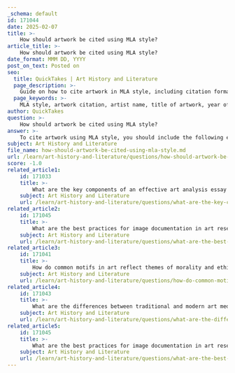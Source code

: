 ```yaml
---
_schema: default
id: 171044
date: 2025-02-07
title: >-
    How should artwork be cited using MLA style?
article_title: >-
    How should artwork be cited using MLA style?
date_format: MMM DD, YYYY
post_on_text: Posted on
seo:
  title: QuickTakes | Art History and Literature
  page_description: >-
    Guide on how to cite artwork in MLA style, including citation format and elements needed for proper referencing.
  page_keywords: >-
    MLA style, artwork citation, artist name, title of artwork, year of creation, medium, citation format, visual arts referencing, academic writing, illustration captioning
author: QuickTakes
question: >-
    How should artwork be cited using MLA style?
answer: >-
    To cite artwork using MLA style, you should include the following elements in the citation: the artist's name, the title of the artwork (in italics), the year of creation, the medium, and the current location of the artwork. Here’s the general format:\n\n**Format:**\nArtist's Last Name, First Name. *Title of Artwork*. Year. Medium. Location.\n\n**Example:**\nFragonard, Jean-Honoré. *The Swing*. 1767. Oil on canvas. Wallace Collection, London.\n\nWhen you first mention the artwork in your text, you should provide this full citation. If you refer to the artwork again later in your text, you can simply mention the title or the artist's name without repeating the full citation.\n\nAdditionally, if you include illustrations of the artwork in your essay, they should be labeled and numbered according to their order of appearance, and you should provide a caption that includes the citation information.\n\nThis structured approach ensures that you give proper credit to the artists and allows readers to locate the artwork if they wish to explore it further.
subject: Art History and Literature
file_name: how-should-artwork-be-cited-using-mla-style.md
url: /learn/art-history-and-literature/questions/how-should-artwork-be-cited-using-mla-style
score: -1.0
related_article1:
    id: 171033
    title: >-
        What are the key components of an effective art analysis essay structure?
    subject: Art History and Literature
    url: /learn/art-history-and-literature/questions/what-are-the-key-components-of-an-effective-art-analysis-essay-structure
related_article2:
    id: 171045
    title: >-
        What are the best practices for image documentation in art research?
    subject: Art History and Literature
    url: /learn/art-history-and-literature/questions/what-are-the-best-practices-for-image-documentation-in-art-research
related_article3:
    id: 171041
    title: >-
        How do common motifs in art reflect themes of morality and ethics?
    subject: Art History and Literature
    url: /learn/art-history-and-literature/questions/how-do-common-motifs-in-art-reflect-themes-of-morality-and-ethics
related_article4:
    id: 171043
    title: >-
        What are the differences between traditional and modern art mediums?
    subject: Art History and Literature
    url: /learn/art-history-and-literature/questions/what-are-the-differences-between-traditional-and-modern-art-mediums
related_article5:
    id: 171045
    title: >-
        What are the best practices for image documentation in art research?
    subject: Art History and Literature
    url: /learn/art-history-and-literature/questions/what-are-the-best-practices-for-image-documentation-in-art-research
---
```


&nbsp;
